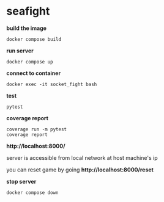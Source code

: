 # seafight

<strong>build the image</strong>
```
docker compose build
```

<strong>run server</strong>
```
docker compose up
```

<strong>connect to container</strong>
```
docker exec -it socket_fight bash
```
<strong>test</strong>
```
pytest
```
<strong>coverage report</strong>
```
coverage run -m pytest
coverage report
```

<strong>http://localhost:8000/ </strong>

server is accessible from local network at host machine's ip

you can reset game by going <strong>http://localhost:8000/reset </strong>

<strong>stop server</strong>
```
docker compose down
```

